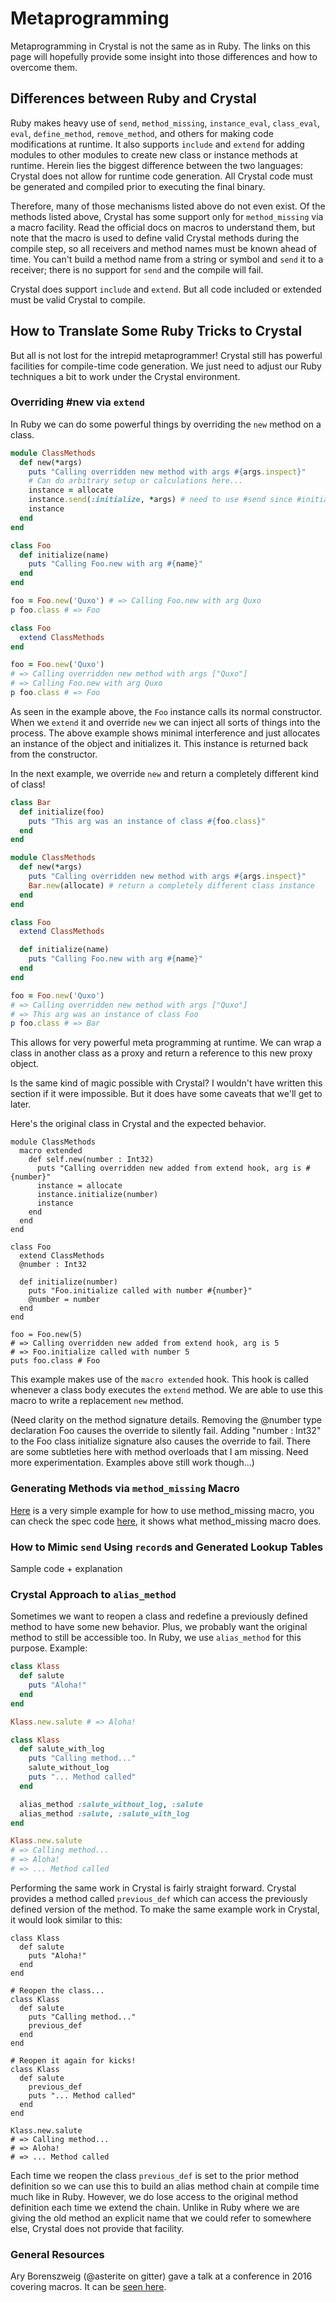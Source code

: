 # Metaprogramming

Metaprogramming in Crystal is not the same as in Ruby. The links on this page will hopefully provide some insight into those differences and how to overcome them.

## Differences between Ruby and Crystal

Ruby makes heavy use of `send`, `method_missing`, `instance_eval`, `class_eval`, `eval`, `define_method`, `remove_method`, and others for making code modifications at runtime. It also supports `include` and `extend` for adding modules to other modules to create new class or instance methods at runtime. Herein lies the biggest difference between the two languages: Crystal does not allow for runtime code generation. All Crystal code must be generated and compiled prior to executing the final binary.

Therefore, many of those mechanisms listed above do not even exist. Of the methods listed above, Crystal has some support only for `method_missing` via a macro facility. Read the official docs on macros to understand them, but note that the macro is used to define valid Crystal methods during the compile step, so all receivers and method names must be known ahead of time. You can't build a method name from a string or symbol and `send` it to a receiver; there is no support for `send` and the compile will fail.

Crystal does support `include` and `extend`. But all code included or extended must be valid Crystal to compile.

## How to Translate Some Ruby Tricks to Crystal

But all is not lost for the intrepid metaprogrammer! Crystal still has powerful facilities for compile-time code generation. We just need to adjust our Ruby techniques a bit to work under the Crystal environment.

### Overriding #new via `extend`

In Ruby we can do some powerful things by overriding the `new` method on a class.

```ruby
module ClassMethods
  def new(*args)
    puts "Calling overridden new method with args #{args.inspect}"
    # Can do arbitrary setup or calculations here...
    instance = allocate
    instance.send(:initialize, *args) # need to use #send since #initialize is private
    instance
  end
end

class Foo
  def initialize(name)
    puts "Calling Foo.new with arg #{name}"
  end
end

foo = Foo.new('Quxo') # => Calling Foo.new with arg Quxo
p foo.class # => Foo

class Foo
  extend ClassMethods
end

foo = Foo.new('Quxo')
# => Calling overridden new method with args ["Quxo"]
# => Calling Foo.new with arg Quxo
p foo.class # => Foo
```

As seen in the example above, the `Foo` instance calls its normal constructor. When we `extend` it and override `new` we can inject all sorts of things into the process. The above example shows minimal interference and just allocates an instance of the object and initializes it. This instance is returned back from the constructor.

In the next example, we override `new` and return a completely different kind of class!

```ruby
class Bar
  def initialize(foo)
    puts "This arg was an instance of class #{foo.class}"
  end
end

module ClassMethods
  def new(*args)
    puts "Calling overridden new method with args #{args.inspect}"
    Bar.new(allocate) # return a completely different class instance
  end
end

class Foo
  extend ClassMethods

  def initialize(name)
    puts "Calling Foo.new with arg #{name}"
  end
end

foo = Foo.new('Quxo')
# => Calling overridden new method with args ["Quxo"]
# => This arg was an instance of class Foo
p foo.class # => Bar
```

This allows for very powerful meta programming at runtime. We can wrap a class in another class as a proxy and return a reference to this new proxy object.

Is the same kind of magic possible with Crystal? I wouldn't have written this section if it were impossible. But it does have some caveats that we'll get to later.

Here's the original class in Crystal and the expected behavior.

```crystal
module ClassMethods
  macro extended
    def self.new(number : Int32)
      puts "Calling overridden new added from extend hook, arg is #{number}"
      instance = allocate
      instance.initialize(number)
      instance
    end
  end
end

class Foo
  extend ClassMethods
  @number : Int32

  def initialize(number)
    puts "Foo.initialize called with number #{number}"
    @number = number
  end
end

foo = Foo.new(5)
# => Calling overridden new added from extend hook, arg is 5
# => Foo.initialize called with number 5
puts foo.class # Foo
```

This example makes use of the `macro extended` hook. This hook is called whenever a class body executes the `extend` method. We are able to use this macro to write a replacement `new` method.

(Need clarity on the method signature details. Removing the @number type declaration Foo  causes the override to silently fail. Adding "number : Int32" to the Foo class initialize signature also causes the override to fail. There are some subtleties here with method overloads that I am missing. Need more experimentation. Examples above still work though...)

### Generating Methods via `method_missing` Macro

[Here](https://github.com/zw963/hashr/blob/master/src/hashr.cr) is a very simple example for how to use method_missing macro, you can check the spec code [here](https://github.com/zw963/hashr/blob/master/spec/hashr_spec.cr), it shows what method_missing macro does.

### How to Mimic `send` Using `record`s and Generated Lookup Tables

Sample code + explanation

### Crystal Approach to `alias_method`

Sometimes we want to reopen a class and redefine a previously defined method to have some new behavior. Plus, we probably want the original method to still be accessible too. In Ruby, we use `alias_method` for this purpose. Example:

```ruby
class Klass
  def salute
    puts "Aloha!"
  end
end

Klass.new.salute # => Aloha!

class Klass
  def salute_with_log
    puts "Calling method..."
    salute_without_log
    puts "... Method called"
  end

  alias_method :salute_without_log, :salute
  alias_method :salute, :salute_with_log
end

Klass.new.salute
# => Calling method...
# => Aloha!
# => ... Method called
```

Performing the same work in Crystal is fairly straight forward. Crystal provides a method called `previous_def` which can access the previously defined version of the method. To make the same example work in Crystal, it would look similar to this:

```crystal
class Klass
  def salute
    puts "Aloha!"
  end
end

# Reopen the class...
class Klass
  def salute
    puts "Calling method..."
    previous_def
  end
end

# Reopen it again for kicks!
class Klass
  def salute
    previous_def
    puts "... Method called"
  end
end

Klass.new.salute
# => Calling method...
# => Aloha!
# => ... Method called
```

Each time we reopen the class `previous_def` is set to the prior method definition so we can use this to build an alias method chain at compile time much like in Ruby. However, we do lose access to the original method definition each time we extend the chain. Unlike in Ruby where we are giving the old method an explicit name that we could refer to somewhere else, Crystal does not provide that facility.

### General Resources

Ary Borenszweig (@asterite on gitter) gave a talk at a conference in 2016 covering macros. It can be [seen here](https://vimeo.com/190927958).
